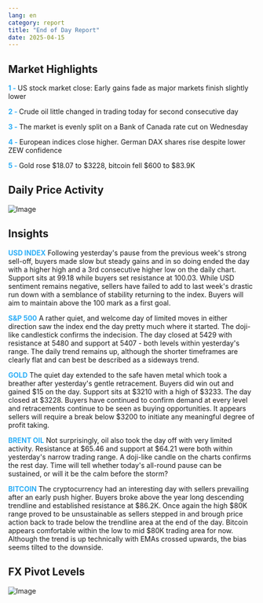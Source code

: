 ```yaml
---
lang: en
category: report
title: "End of Day Report"
date: 2025-04-15
---
```



<h2>Market Highlights</h2>
<strong style="color: #2caef7;">1 - </strong> US stock market close: Early gains fade as major markets finish slightly lower

<strong style="color: #2caef7;">2 - </strong> Crude oil little changed in trading today for second consecutive day

<strong style="color: #2caef7;">3 - </strong> The market is evenly split on a Bank of Canada rate cut on Wednesday

<strong style="color: #2caef7;">4 - </strong> European indices close higher. German DAX shares rise despite lower ZEW confidence

<strong style="color: #2caef7;">5 - </strong> Gold rose $18.07 to $3228, bitcoin fell $600 to $83.9K



<h2>Daily Price Activity</h2>
<img src="https://markleighedu.github.io/img/Apr-2025/15-Apr-2025/price.jpg" alt="Image"/>

<h2>Insights</h2>
<strong style="color: #2caef7;">USD INDEX</strong> Following yesterday's pause from the previous week's strong sell-off, buyers made slow but steady gains and in so doing ended the day with a higher high and a 3rd consecutive higher low on the daily chart. Support sits at 99.18 while buyers set resistance at 100.03. While USD sentiment remains negative, sellers have failed to add to last week's drastic run down with a semblance of stability returning to the index. Buyers will aim to maintain above the 100 mark as a first goal.

<strong style="color: #2caef7;">S&P 500</strong> A rather quiet, and welcome day of limited moves in either direction saw the index end the day pretty much where it started. The doji-like candlestick confirms the indecision. The day closed at 5429 with resistance at 5480 and support at 5407 - both levels within yesterday's range. The daily trend remains up, although the shorter timeframes are clearly flat and can best be described as a sideways trend.

<strong style="color: #2caef7;">GOLD</strong> The quiet day extended to the safe haven metal which took a breather after yesterday's gentle retracement. Buyers did win out and gained $15 on the day. Support sits at $3210 with a high of $3233. The day closed at $3228. Buyers have continued to confirm demand at every level and retracements continue to be seen as buying opportunities. It appears sellers will require a break below $3200 to initiate any meaningful degree of profit taking.

<strong style="color: #2caef7;">BRENT OIL</strong> Not surprisingly, oil also took the day off with very limited activity. Resistance at $65.46 and support at $64.21 were both within yesterday's narrow trading range. A doji-like candle on the charts confirms the rest day. Time will tell whether today's all-round pause can be sustained, or will it be the calm before the storm?

<strong style="color: #2caef7;">BITCOIN</strong> The cryptocurrency had an interesting day with sellers prevailing after an early push higher. Buyers broke above the year long descending trendline and established resistance at $86.2K. Once again the high $80K range proved to be unsustainable as sellers stepped in and brough price action back to trade below the trendline area at the end of the day. Bitcoin appears comfortable within the low to mid $80K trading area for now. Although the trend is up technically with EMAs crossed upwards, the bias seems tilted to the downside. 



<h2>FX Pivot Levels</h2>
<img src="https://markleighedu.github.io/img/Apr-2025/15-Apr-2025/pivot.jpg" alt="Image"/>